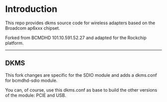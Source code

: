 # Introduction

This repo provides dkms source code for wireless adapters based on the Broadcom ap6xxx chipset.

Forked from BCMDHD 101.10.591.52.27 and adapted for the Rockchip platform.

---

## DKMS

This fork changes are specific for the SDIO module and adds a dkms.conf for bcmdhd-sdio module.

You can, of course, use this dkms.conf as base to build the other versions of the module: PCIE and USB.
